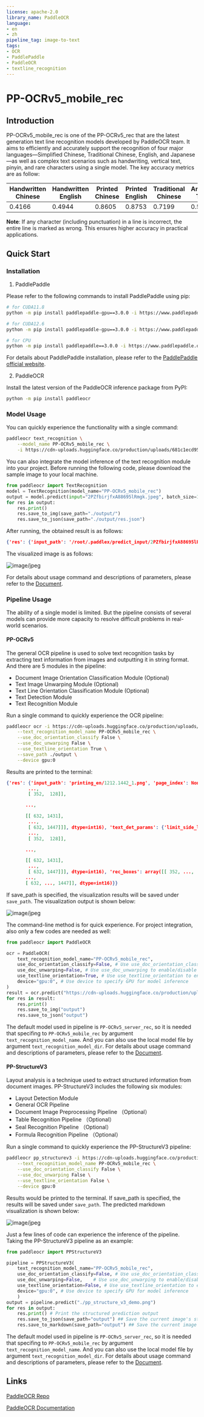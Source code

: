 ```yaml
---
license: apache-2.0
library_name: PaddleOCR
language:
- en
- zh
pipeline_tag: image-to-text
tags:
- OCR
- PaddlePaddle
- PaddleOCR
- textline_recognition
---
```


# PP-OCRv5_mobile_rec

## Introduction

PP-OCRv5_mobile_rec is one of the PP-OCRv5_rec that are the latest generation text line recognition models developed by PaddleOCR team. It aims to efficiently and accurately support the recognition of four major languages—Simplified Chinese, Traditional Chinese, English, and Japanese—as well as complex text scenarios such as handwriting, vertical text, pinyin, and rare characters using a single model. The key accuracy metrics are as follow:

| Handwritten Chinese | Handwritten English | Printed Chinese | Printed English | Traditional Chinese | Ancient Text | Japanese | General Scenario | Pinyin | Rotation | Distortion | Artistic Text | Average | 
| --- | --- | --- | --- | --- | --- | --- | --- | --- | --- | --- | --- | --- |
| 0.4166 | 0.4944 | 0.8605 | 0.8753 | 0.7199 | 0.5786 | 0.7577 | 0.5570 | 0.7703 | 0.7248 | 0.8089 | 0.5398 | 0.8015 |

**Note**: If any character (including punctuation) in a line is incorrect, the entire line is marked as wrong. This ensures higher accuracy in practical applications.

## Quick Start

### Installation

1. PaddlePaddle

Please refer to the following commands to install PaddlePaddle using pip:

```bash
# for CUDA11.8
python -m pip install paddlepaddle-gpu==3.0.0 -i https://www.paddlepaddle.org.cn/packages/stable/cu118/

# for CUDA12.6
python -m pip install paddlepaddle-gpu==3.0.0 -i https://www.paddlepaddle.org.cn/packages/stable/cu126/

# for CPU
python -m pip install paddlepaddle==3.0.0 -i https://www.paddlepaddle.org.cn/packages/stable/cpu/
```

For details about PaddlePaddle installation, please refer to the [PaddlePaddle official website](https://www.paddlepaddle.org.cn/en/install/quick).

2. PaddleOCR

Install the latest version of the PaddleOCR inference package from PyPI:

```bash
python -m pip install paddleocr
```

### Model Usage

You can quickly experience the functionality with a single command:

```bash
paddleocr text_recognition \
    --model_name PP-OCRv5_mobile_rec \
    -i https://cdn-uploads.huggingface.co/production/uploads/681c1ecd9539bdde5ae1733c/2PZfbirjfxA88695lRmgk.jpeg
```

You can also integrate the model inference of the text recognition module into your project. Before running the following code, please download the sample image to your local machine.

```python
from paddleocr import TextRecognition
model = TextRecognition(model_name="PP-OCRv5_mobile_rec")
output = model.predict(input="2PZfbirjfxA88695lRmgk.jpeg", batch_size=1)
for res in output:
    res.print()
    res.save_to_img(save_path="./output/")
    res.save_to_json(save_path="./output/res.json")
```

After running, the obtained result is as follows:

```json
{'res': {'input_path': '/root/.paddlex/predict_input/2PZfbirjfxA88695lRmgk.jpeg', 'page_index': None, 'rec_text': 'day as a reminder of the', 'rec_score': 0.9793617129325867}}
```

The visualized image is as follows:

![image/jpeg](https://cdn-uploads.huggingface.co/production/uploads/681c1ecd9539bdde5ae1733c/-qRfeDQ96xcGyWFM1WkuG.jpeg)

For details about usage command and descriptions of parameters, please refer to the [Document](https://paddlepaddle.github.io/PaddleOCR/latest/en/version3.x/module_usage/text_recognition.html#iii-quick-start).

### Pipeline Usage

The ability of a single model is limited. But the pipeline consists of several models can provide more capacity to resolve difficult problems in real-world scenarios.

#### PP-OCRv5

The general OCR pipeline is used to solve text recognition tasks by extracting text information from images and outputting it in string format. And there are 5 modules in the pipeline: 
* Document Image Orientation Classification Module (Optional)
* Text Image Unwarping Module (Optional)
* Text Line Orientation Classification Module (Optional)
* Text Detection Module
* Text Recognition Module

Run a single command to quickly experience the OCR pipeline:

```bash
paddleocr ocr -i https://cdn-uploads.huggingface.co/production/uploads/681c1ecd9539bdde5ae1733c/3ul2Rq4Sk5Cn-l69D695U.png \
    --text_recognition_model_name PP-OCRv5_mobile_rec \
    --use_doc_orientation_classify False \
    --use_doc_unwarping False \
    --use_textline_orientation True \
    --save_path ./output \
    --device gpu:0 
```

Results are printed to the terminal:

```json
{'res': {'input_path': 'printing_en/1212.1442_1.png', 'page_index': None, 'model_settings': {'use_doc_preprocessor': True, 'use_textline_orientation': True}, 'doc_preprocessor_res': {'input_path': None, 'page_index': None, 'model_settings': {'use_doc_orientation_classify': False, 'use_doc_unwarping': False}, 'angle': -1}, 'dt_polys': array([[[ 352,  105],
        ...,
        [ 352,  128]],

       ...,

       [[ 632, 1431],
        ...,
        [ 632, 1447]]], dtype=int16), 'text_det_params': {'limit_side_len': 64, 'limit_type': 'min', 'thresh': 0.3, 'max_side_limit': 4000, 'box_thresh': 0.6, 'unclip_ratio': 1.5}, 'text_type': 'general', 'textline_orientation_angles': array([0, ..., 0]), 'text_rec_score_thresh': 0.0, 'rec_texts': ['Algorithms for the Markov Entropy Decomposition', 'Andrew J. Ferris and David Poulin', 'Département de Physique, Université de Sherbrooke, Québec, JI K 2R1, Canada', '(Dated: October 31, 2018)', 'The Markov entropy decomposition (MED) is a recently-proposed, cluster-based simulation method for fi -', 'nite temperature quantum systems with arbitrary geometry. In this paper, we detail numerical algorithms for', 'performing the required steps of the MED, principally solving a minimization problem with a preconditioned', 'arXiv:1212.1442v1 [cond-mat.stat-mech] 6 Dec 2012', "Newton's algorithm, as well as how to extract global susceptibilities and thermal responses. We demonstrate", 'the power of the method with the spin-1/2 XXZ model on the 2D square lattice, including the extraction of', 'critical points and details of each phase. Although the method shares some qualitative similarities with exact-', 'diagonalization, we show the MED is both more accurate and significantly more flexible.', 'PACS numbers: 05.10.—a, 02.50.Ng, 03.67.–a, 74.40.Kb', 'I. INTRODUCTION', 'This approximation becomes exact in the case of a 1D quan-', 'tum (or classical) Markov chain [1O], and leads to an expo-', 'Although the equations governing quantum many-body', 'nential reduction of cost for exact entropy calculations when', 'systems are simple to write down, finding solutions for the', 'the global density matrix is a higher-dimensional Markov net-', 'majority of systems remains incredibly difficult. Modern', 'work state [12, 13].', 'physics finds itself in need of new tools to compute the emer-', 'The second approximation used in the MED approach is', 'gent behavior of large, many-body systems.', 'related to the N-representibility problem. Given a set of lo-', 'There has been a great variety of tools developed to tackle', 'cal but overlapping reduced density matrices { ρi }, it is a very', 'many-body problems, but in general, large 2D and 3D quan-', 'challenging problem to determine if there exists a global den.', 'tum systems remain hard to deal with. Most systems are', 'sity operator which is positive semi-definite and whose partial', 'thought to be non-integrable, so exact analytic solutions are', 'trace agrees with each ρi. This problem is QMA-hard (the', 'not usually expected. Direct numerical diagonalization can be', 'quantum analogue of NP) [14, 15], and is hopelessly diffi-', 'performed for relatively small systems — however the emer-', 'cult to enforce. Thus, the second approximation employed', 'gent behavior of a system in the thermodynamic limit may be', 'involves ignoring global consistency with a positive opera-', 'difficult to extract, especially in systems with large correlation', 'tor, while requiring local consistency on any overlapping re-', 'lengths. Monte Carlo approaches are technically exact (up to', 'gions between the ρi. At the zero-temperature limit, the MED', 'sampling error), but suffer from the so-called sign problem', 'approach becomes analogous to the variational nth-order re-', 'for fermionic, frustrated, or dynamical problems. Thus we are', 'duced density matrix approach, where positivity is enforced', 'limited to search for clever approximations to solve the ma-', 'on all reduced density matrices of size n [16–18].', 'jority of many-body problems.', 'The MED approach is an extremely flexible cluster method.', 'Over the past century, hundreds of such approximations', 'applicable to both translationally invariant systems of any di-', 'have been proposed, and we will mention just a few notable', 'mension in the thermodynamic limit, as well as finite systems', 'examples applicable to quantum lattice models. Mean-field', 'or systems without translational invariance (e.g. disordered', 'theory is simple and frequently arrives at the correct quali-', 'lattices, or harmonically trapped atoms in optical lattices).', 'tative description, but often fails when correlations are im-', 'The free energy given by MED is guaranteed to lower bound', 'portant. Density-matrix renormalisation group (DMRG) [1]', 'the true free energy, which in turn lower-bounds the ground', 'is efficient and extremely accurate at solving 1D problems,', 'state energy — thus providing a natural complement to varia-', 'but the computational cost grows exponentially with system', 'tional approaches which upper-bound the ground state energy.', 'size in two- or higher-dimensions [2, 3]. Related tensor-', 'The ability to provide a rigorous ground-state energy window', 'network techniques designed for 2D systems are still in their', 'is a powerful validation tool, creating a very compelling rea-', 'infancy [4–6]. Series-expansion methods [7] can be success-', 'son to use this approach.', 'ful, but may diverge or otherwise converge slowly, obscuring', 'In this paper we paper we present a pedagogical introduc-', 'the state in certain regimes. There exist a variety of cluster-', 'tion to MED, including numerical implementation issues and', 'based techniques, such as dynamical-mean-field theory [8]', 'applications to 2D quantum lattice models in the thermody-', 'and density-matrix embedding [9]', 'namic limit. In Sec. II. we giye a brief deriyation of the', 'Here we discuss the so-called Markov entropy decompo-', 'Markov entropy decomposition. Section III outlines a robust', 'sition (MED), recently proposed by Poulin & Hastings [10]', 'numerical strategy for optimizing the clusters that make up', '(and analogous to a slightly earlier classical algorithm [11]).', 'the decomposition. In Sec. IV we show how we can extend', 'This is a self-consistent cluster method for fi nite temperature', 'these algorithms to extract non-trivial information, such as', 'systems that takes advantage of an approximation of the (von', 'specific heat and susceptibilities. We present an application of', 'Neumann) entropy. In [10], it was shown that the entropy', 'the method to the spin-1/2 XXZ model on a 2D square lattice', 'per site can be rigorously upper bounded using only local in-', 'in Sec. V, describing how to characterize the phase diagram', 'formation — a local, reduced density matrix on N sites, say.', 'and determine critical points, before concluding in Sec. VI.'], 'rec_scores': array([0.99388635, ..., 0.99304372]), 'rec_polys': array([[[ 352,  105],
        ...,
        [ 352,  128]],

       ...,

       [[ 632, 1431],
        ...,
        [ 632, 1447]]], dtype=int16), 'rec_boxes': array([[ 352, ...,  128],
       ...,
       [ 632, ..., 1447]], dtype=int16)}}
```

If save_path is specified, the visualization results will be saved under `save_path`. The visualization output is shown below:

![image/jpeg](https://cdn-uploads.huggingface.co/production/uploads/681c1ecd9539bdde5ae1733c/4lLYO_jQJwz3qWuv7CAyf.png)

The command-line method is for quick experience. For project integration, also only a few codes are needed as well:

```python
from paddleocr import PaddleOCR  

ocr = PaddleOCR(
    text_recognition_model_name="PP-OCRv5_mobile_rec",
    use_doc_orientation_classify=False, # Use use_doc_orientation_classify to enable/disable document orientation classification model
    use_doc_unwarping=False, # Use use_doc_unwarping to enable/disable document unwarping module
    use_textline_orientation=True, # Use use_textline_orientation to enable/disable textline orientation classification model
    device="gpu:0", # Use device to specify GPU for model inference
)
result = ocr.predict("https://cdn-uploads.huggingface.co/production/uploads/681c1ecd9539bdde5ae1733c/3ul2Rq4Sk5Cn-l69D695U.png")  
for res in result:  
    res.print()  
    res.save_to_img("output")  
    res.save_to_json("output")
```

The default model used in pipeline is `PP-OCRv5_server_rec`, so it is needed that specifing to `PP-OCRv5_mobile_rec` by argument `text_recognition_model_name`. And you can also use the local model file by argument `text_recognition_model_dir`. For details about usage command and descriptions of parameters, please refer to the [Document](https://paddlepaddle.github.io/PaddleOCR/latest/en/version3.x/pipeline_usage/OCR.html#2-quick-start).

#### PP-StructureV3

Layout analysis is a technique used to extract structured information from document images. PP-StructureV3 includes the following six modules:
* Layout Detection Module
* General OCR Pipeline
* Document Image Preprocessing Pipeline （Optional）
* Table Recognition Pipeline （Optional）
* Seal Recognition Pipeline （Optional）
* Formula Recognition Pipeline （Optional）

Run a single command to quickly experience the PP-StructureV3 pipeline:

```bash
paddleocr pp_structurev3 -i https://cdn-uploads.huggingface.co/production/uploads/681c1ecd9539bdde5ae1733c/mG4tnwfrvECoFMu-S9mxo.png \
    --text_recognition_model_name PP-OCRv5_mobile_rec \
    --use_doc_orientation_classify False \
    --use_doc_unwarping False \
    --use_textline_orientation False \
    --device gpu:0
```

Results would be printed to the terminal. If save_path is specified, the results will be saved under `save_path`. The predicted markdown visualization is shown below:

![image/jpeg](https://cdn-uploads.huggingface.co/production/uploads/681c1ecd9539bdde5ae1733c/SfxF0X4drBTNGnfFOtZij.png)

Just a few lines of code can experience the inference of the pipeline. Taking the PP-StructureV3 pipeline as an example:

```python
from paddleocr import PPStructureV3

pipeline = PPStructureV3(
    text_recognition_model_name="PP-OCRv5_mobile_rec",
    use_doc_orientation_classify=False, # Use use_doc_orientation_classify to enable/disable document orientation classification model
    use_doc_unwarping=False,    # Use use_doc_unwarping to enable/disable document unwarping module
    use_textline_orientation=False, # Use use_textline_orientation to enable/disable textline orientation classification model
    device="gpu:0", # Use device to specify GPU for model inference
    )
output = pipeline.predict("./pp_structure_v3_demo.png")
for res in output:
    res.print() # Print the structured prediction output
    res.save_to_json(save_path="output") ## Save the current image's structured result in JSON format
    res.save_to_markdown(save_path="output") ## Save the current image's result in Markdown format
```

The default model used in pipeline is `PP-OCRv5_server_rec`, so it is needed that specifing to `PP-OCRv5_mobile_rec` by argument `text_recognition_model_name`. And you can also use the local model file by argument `text_recognition_model_dir`. For details about usage command and descriptions of parameters, please refer to the [Document](https://paddlepaddle.github.io/PaddleOCR/latest/en/version3.x/pipeline_usage/PP-StructureV3.html#2-quick-start).

## Links

[PaddleOCR Repo](https://github.com/paddlepaddle/paddleocr)

[PaddleOCR Documentation](https://paddlepaddle.github.io/PaddleOCR/latest/en/index.html)
